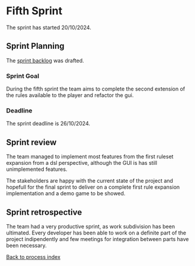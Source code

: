 # Fifth Sprint

The sprint has started 20/10/2024.

## Sprint Planning

The [sprint backlog](fifth_sprint_backlog.md) was drafted.

### Sprint Goal

During the fifth sprint the team aims to complete the second extension of the rules available to the player and refactor the gui.

### Deadline

The sprint deadline is 26/10/2024.

## Sprint review

The team managed to implement most features from the first ruleset expansion from a dsl perspective, although the GUI is has still unimplemented features.

The stakeholders are happy with the current state of the project and hopefull for the final sprint to deliver on a complete first rule expansion implementation and a demo game to be showed.

## Sprint retrospective

The team had a very productive sprint, as work subdivision has been ultimated. Every developer has been able to work on a definite part of the project indipendently and few meetings for integration between parts have been necessary.

[Back to process index](../../index.md)
